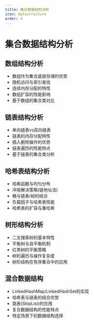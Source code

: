 ```yaml
---
title: 集合数据结构分析
icon: datastructure
order: 4
---
```


# 集合数据结构分析

## 数组结构分析

- 数组作为集合底层存储的优势
- 随机访问与索引查找
- 连续内存分配的特性
- 数组扩容的性能影响
- 基于数组的集合类对比

## 链表结构分析

- 单向链表vs双向链表
- 链表的内存分配特性
- 插入删除操作的优势
- 链表遍历的性能特点
- 基于链表的集合类分析

## 哈希表结构分析

- 哈希函数与均匀分布
- 冲突解决策略(链地址法)
- 桶与链表/树的结合
- 负载因子与哈希表性能
- 哈希表的扩容与重哈希

## 树形结构分析

- 二叉搜索树的基本特性
- 平衡树与自平衡机制
- 红黑树的平衡策略
- 树的遍历与操作复杂度
- 树形结构在有序集合中的应用

## 混合数据结构

- LinkedHashMap/LinkedHashSet的实现
- 哈希表与链表的结合优势
- 跳表(SkipList)的应用
- 复合数据结构的性能特点
- 特定场景下的数据结构选择
